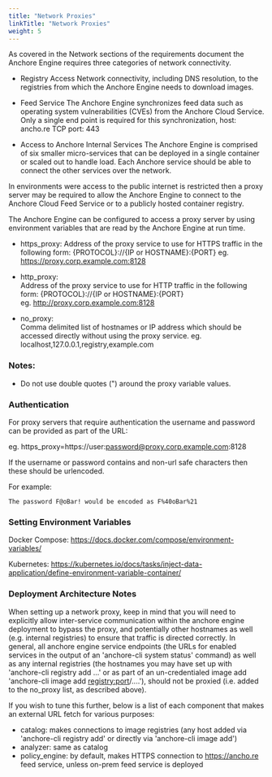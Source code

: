 ```yaml
---
title: "Network Proxies"
linkTitle: "Network Proxies"
weight: 5
---
```


As covered in the Network sections of the requirements document the Anchore Engine requires three categories of network connectivity. 

- Registry Access
  Network connectivity, including DNS resolution, to the registries from which the Anchore Engine needs to download images.

- Feed Service
  The Anchore Engine synchronizes feed data such as operating system vulnerabilities (CVEs) from the Anchore Cloud Service. Only a single end point is required for this synchronization, host: ancho.re TCP port: 443

- Access to Anchore Internal Services
  The Anchore Engine is comprised of six smaller micro-services that can be deployed in a single container or scaled out to handle load. Each Anchore service should be able to connect the other services over the network.

In environments were access to the public internet is restricted then a proxy server may be required to allow the Anchore Engine to connect to the Anchore Cloud Feed Service or to a publicly hosted container registry.

The Anchore Engine can be configured to access a proxy server by using environment variables that are read by the Anchore Engine at run time.

- https_proxy:
  Address of the proxy service to use for HTTPS traffic in the following form: {PROTOCOL}://{IP or HOSTNAME}:{PORT}
  eg. https://proxy.corp.example.com:8128

- http_proxy:    
  Address of the proxy service to use for HTTP traffic in the following form: {PROTOCOL}://{IP or HOSTNAME}:{PORT}   
  eg. http://proxy.corp.example.com:8128

- no_proxy:   
  Comma delimited list of hostnames or IP address which should be accessed directly without using the proxy service.
  eg. localhost,127.0.0.1,registry,example.com

### Notes:

- Do not use double quotes (") around the proxy variable values. 

### Authentication

For proxy servers that require authentication the username and password can be provided as part of the URL:

eg. https_proxy=https://user:password@proxy.corp.example.com:8128

If the username or password contains and non-url safe characters then these should be urlencoded.

For example:

`The password F@oBar! would be encoded as F%40oBar%21`

### Setting Environment Variables

Docker Compose: https://docs.docker.com/compose/environment-variables/

Kubernetes: https://kubernetes.io/docs/tasks/inject-data-application/define-environment-variable-container/

### Deployment Architecture Notes

When setting up a network proxy, keep in mind that you will need to explicitly allow inter-service communication within the anchore engine deployment to bypass the proxy, and potentially other hostnames as well (e.g. internal registries) to ensure that traffic is directed correctly.  In general, all anchore engine service endpoints (the URLs for enabled services in the output of an 'anchore-cli system status' command) as well as any internal registries (the hostnames you may have set up with 'anchore-cli registry add <hostname> ...' or as part of an un-credentialed image add 'anchore-cli image add <registry:port>/....'), should not be proxied (i.e. added to the no_proxy list, as described above).

If you wish to tune this further, below is a list of each component that makes an external URL fetch for various purposes:

- catalog: makes connections to image registries (any host added via 'anchore-cli registry add' or directly via 'anchore-cli image add')
- analyzer: same as catalog
- policy_engine: by default, makes HTTPS connection to https://ancho.re feed service, unless on-prem feed service is deployed